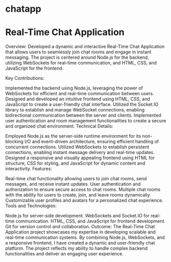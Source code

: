 # chatapp

# Real-Time Chat Application

Overview:
Developed a dynamic and interactive Real-Time Chat Application that allows users to seamlessly join chat rooms and engage in instant messaging. The project is centered around Node.js for the backend, utilizing WebSockets for real-time communication, and HTML, CSS, and JavaScript for the frontend.

Key Contributions:

Implemented the backend using Node.js, leveraging the power of WebSockets for efficient and real-time communication between users.
Designed and developed an intuitive frontend using HTML, CSS, and JavaScript to create a user-friendly chat interface.
Utilized the Socket.IO library to establish and manage WebSocket connections, enabling bidirectional communication between the server and clients.
Implemented user authentication and room management functionalities to create a secure and organized chat environment.
Technical Details:

Employed Node.js as the server-side runtime environment for its non-blocking I/O and event-driven architecture, ensuring efficient handling of concurrent connections.
Utilized WebSockets to establish persistent connections, enabling instant message delivery and real-time updates.
Designed a responsive and visually appealing frontend using HTML for structure, CSS for styling, and JavaScript for dynamic content and interactivity.
Features:

Real-time chat functionality allowing users to join chat rooms, send messages, and receive instant updates.
User authentication and authorization to ensure secure access to chat rooms.
Multiple chat rooms with the ability for users to create, join, and leave rooms dynamically.
Customizable user profiles and avatars for a personalized chat experience.
Tools and Technologies:

Node.js for server-side development.
WebSockets and Socket.IO for real-time communication.
HTML, CSS, and JavaScript for frontend development.
Git for version control and collaboration.
Outcome:
The Real-Time Chat Application project showcases my expertise in developing scalable and real-time communication systems. By combining Node.js, WebSockets, and a responsive frontend, I have created a dynamic and user-friendly chat platform. The project reflects my ability to handle complex backend functionalities and deliver an engaging user experience.
